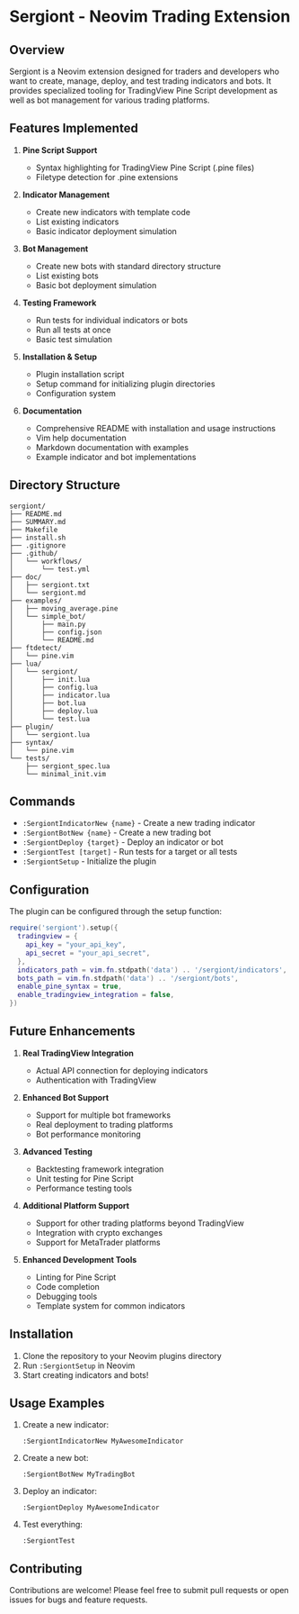 # Sergiont - Neovim Trading Extension

## Overview

Sergiont is a Neovim extension designed for traders and developers who want to create, manage, deploy, and test trading indicators and bots. It provides specialized tooling for TradingView Pine Script development as well as bot management for various trading platforms.

## Features Implemented

1. **Pine Script Support**
   - Syntax highlighting for TradingView Pine Script (.pine files)
   - Filetype detection for .pine extensions

2. **Indicator Management**
   - Create new indicators with template code
   - List existing indicators
   - Basic indicator deployment simulation

3. **Bot Management**
   - Create new bots with standard directory structure
   - List existing bots
   - Basic bot deployment simulation

4. **Testing Framework**
   - Run tests for individual indicators or bots
   - Run all tests at once
   - Basic test simulation

5. **Installation & Setup**
   - Plugin installation script
   - Setup command for initializing plugin directories
   - Configuration system

6. **Documentation**
   - Comprehensive README with installation and usage instructions
   - Vim help documentation
   - Markdown documentation with examples
   - Example indicator and bot implementations

## Directory Structure

```
sergiont/
├── README.md
├── SUMMARY.md
├── Makefile
├── install.sh
├── .gitignore
├── .github/
│   └── workflows/
│       └── test.yml
├── doc/
│   ├── sergiont.txt
│   └── sergiont.md
├── examples/
│   ├── moving_average.pine
│   └── simple_bot/
│       ├── main.py
│       ├── config.json
│       └── README.md
├── ftdetect/
│   └── pine.vim
├── lua/
│   └── sergiont/
│       ├── init.lua
│       ├── config.lua
│       ├── indicator.lua
│       ├── bot.lua
│       ├── deploy.lua
│       └── test.lua
├── plugin/
│   └── sergiont.lua
├── syntax/
│   └── pine.vim
└── tests/
    ├── sergiont_spec.lua
    └── minimal_init.vim
```

## Commands

- `:SergiontIndicatorNew {name}` - Create a new trading indicator
- `:SergiontBotNew {name}` - Create a new trading bot
- `:SergiontDeploy {target}` - Deploy an indicator or bot
- `:SergiontTest [target]` - Run tests for a target or all tests
- `:SergiontSetup` - Initialize the plugin

## Configuration

The plugin can be configured through the setup function:

```lua
require('sergiont').setup({
  tradingview = {
    api_key = "your_api_key",
    api_secret = "your_api_secret",
  },
  indicators_path = vim.fn.stdpath('data') .. '/sergiont/indicators',
  bots_path = vim.fn.stdpath('data') .. '/sergiont/bots',
  enable_pine_syntax = true,
  enable_tradingview_integration = false,
})
```

## Future Enhancements

1. **Real TradingView Integration**
   - Actual API connection for deploying indicators
   - Authentication with TradingView

2. **Enhanced Bot Support**
   - Support for multiple bot frameworks
   - Real deployment to trading platforms
   - Bot performance monitoring

3. **Advanced Testing**
   - Backtesting framework integration
   - Unit testing for Pine Script
   - Performance testing tools

4. **Additional Platform Support**
   - Support for other trading platforms beyond TradingView
   - Integration with crypto exchanges
   - Support for MetaTrader platforms

5. **Enhanced Development Tools**
   - Linting for Pine Script
   - Code completion
   - Debugging tools
   - Template system for common indicators

## Installation

1. Clone the repository to your Neovim plugins directory
2. Run `:SergiontSetup` in Neovim
3. Start creating indicators and bots!

## Usage Examples

1. Create a new indicator:
   ```
   :SergiontIndicatorNew MyAwesomeIndicator
   ```

2. Create a new bot:
   ```
   :SergiontBotNew MyTradingBot
   ```

3. Deploy an indicator:
   ```
   :SergiontDeploy MyAwesomeIndicator
   ```

4. Test everything:
   ```
   :SergiontTest
   ```

## Contributing

Contributions are welcome! Please feel free to submit pull requests or open issues for bugs and feature requests.